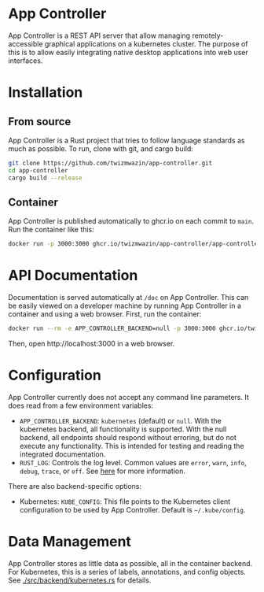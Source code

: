 App Controller
================

App Controller is a REST API server that allow managing remotely-accessible
graphical applications on a kubernetes cluster. The purpose of this is to allow
easily integrating native desktop applications into web user interfaces.

# Installation

## From source

App Controller is a Rust project that tries to follow language standards as much
as possible. To run, clone with git, and cargo build:

```sh
git clone https://github.com/twizmwazin/app-controller.git
cd app-controller
cargo build --release
```

## Container

App Controller is published automatically to ghcr.io on each commit to `main`.
Run the container like this:

```sh
docker run -p 3000:3000 ghcr.io/twizmwazin/app-controller/app-controller
```

# API Documentation

Documentation is served automatically at `/doc` on App Controller. This can be
easily viewed on a developer machine by running App Controller in a container
and using a web browser. First, run the container:

```sh
docker run --rm -e APP_CONTROLLER_BACKEND=null -p 3000:3000 ghcr.io/twizmwazin/app-controller/app-controller
```

Then, open http://localhost:3000 in a web browser.

# Configuration

App Controller currently does not accept any command line parameters. It does
read from a few environment variables:
- `APP_CONTROLLER_BACKEND`: `kubernetes` (default) or `null`. With the
    kubernetes backend, all functionality is supported. With the null backend,
    all endpoints should respond without erroring, but do not execute any
    functionality. This is intended for testing and reading the integrated
    documentation.
- `RUST_LOG`: Controls the log level. Common values are `error`, `warn`, `info`,
    `debug`, `trace`, or `off`. See [here](https://docs.rs/env_logger/latest/env_logger/#enabling-logging)
    for more information.

There are also backend-specific options:
- Kubernetes: `KUBE_CONFIG`: This file points to the Kubernetes client
    configuration to be used by App Controller. Default is `~/.kube/config`.

# Data Management

App Controller stores as little data as possible, all in the container backend.
For Kubernetes, this is a series of labels, annotations, and config objects. See
[./src/backend/kubernetes.rs](./src/backend/kubernetes.rs) for details.

